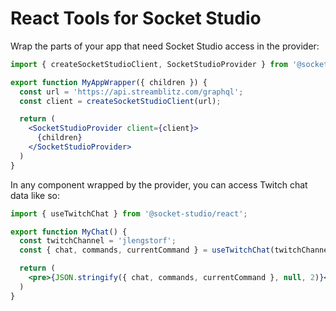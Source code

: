 # React Tools for Socket Studio

Wrap the parts of your app that need Socket Studio access in the provider:

```jsx
import { createSocketStudioClient, SocketStudioProvider } from '@socket-studio/react';

export function MyAppWrapper({ children }) {
  const url = 'https://api.streamblitz.com/graphql';
  const client = createSocketStudioClient(url);

  return (
    <SocketStudioProvider client={client}>
      {children}
    </SocketStudioProvider>
  )
}
```

In any component wrapped by the provider, you can access Twitch chat data like so:

```jsx
import { useTwitchChat } from '@socket-studio/react';

export function MyChat() {
  const twitchChannel = 'jlengstorf';
  const { chat, commands, currentCommand } = useTwitchChat(twitchChannel);

  return (
    <pre>{JSON.stringify({ chat, commands, currentCommand }, null, 2)}</pre>
  )
}
```
